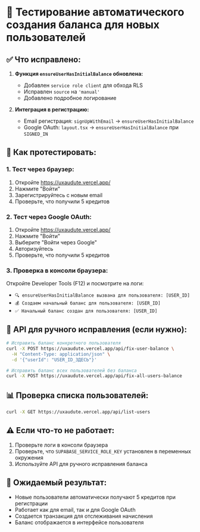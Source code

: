 # 🧪 Тестирование автоматического создания баланса для новых пользователей

## ✅ Что исправлено:

1. **Функция `ensureUserHasInitialBalance` обновлена:**
   - Добавлен `service role client` для обхода RLS
   - Исправлен `source` на `'manual'`
   - Добавлено подробное логирование

2. **Интеграция в регистрацию:**
   - Email регистрация: `signUpWithEmail` → `ensureUserHasInitialBalance`
   - Google OAuth: `layout.tsx` → `ensureUserHasInitialBalance` при `SIGNED_IN`

## 🧪 Как протестировать:

### 1. Тест через браузер:
1. Откройте https://uxaudute.vercel.app/
2. Нажмите "Войти"
3. Зарегистрируйтесь с новым email
4. Проверьте, что получили 5 кредитов

### 2. Тест через Google OAuth:
1. Откройте https://uxaudute.vercel.app/
2. Нажмите "Войти"
3. Выберите "Войти через Google"
4. Авторизуйтесь
5. Проверьте, что получили 5 кредитов

### 3. Проверка в консоли браузера:
Откройте Developer Tools (F12) и посмотрите на логи:
- `🔍 ensureUserHasInitialBalance вызвана для пользователя: [USER_ID]`
- `💰 Создаем начальный баланс для пользователя: [USER_ID]`
- `✅ Начальный баланс создан для пользователя: [USER_ID]`

## 🔧 API для ручного исправления (если нужно):

```bash
# Исправить баланс конкретного пользователя
curl -X POST https://uxaudute.vercel.app/api/fix-user-balance \
  -H "Content-Type: application/json" \
  -d '{"userId": "USER_ID_ЗДЕСЬ"}'

# Исправить баланс всех пользователей без баланса
curl -X POST https://uxaudute.vercel.app/api/fix-all-users-balance
```

## 📊 Проверка списка пользователей:

```bash
curl -X GET https://uxaudute.vercel.app/api/list-users
```

## ⚠️ Если что-то не работает:

1. Проверьте логи в консоли браузера
2. Проверьте, что `SUPABASE_SERVICE_ROLE_KEY` установлен в переменных окружения
3. Используйте API для ручного исправления баланса

## 🎯 Ожидаемый результат:

- Новые пользователи автоматически получают 5 кредитов при регистрации
- Работает как для email, так и для Google OAuth
- Создается транзакция для отслеживания начисления
- Баланс отображается в интерфейсе пользователя
